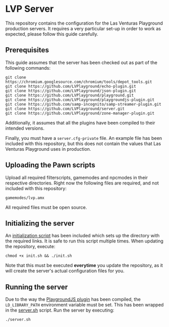 # LVP Server
This repository contains the configuration for the Las Venturas Playground production servers. It
requires a very particular set-up in order to work as expected, please follow this guide carefully.

## Prerequisites
This guide assumes that the server has been checked out as part of the following commands:

    git clone https://chromium.googlesource.com/chromium/tools/depot_tools.git
    git clone https://github.com/LVPlayground/echo-plugin.git
    git clone https://github.com/LVPlayground/json-plugin.git
    git clone https://github.com/LVPlayground/playground.git
    git clone https://github.com/LVPlayground/playgroundjs-plugin.git
    git clone https://github.com/samp-incognito/samp-streamer-plugin.git
    git clone https://github.com/LVPlayground/server.git
    git clone https://github.com/LVPlayground/zone-manager-plugin.git

Additionally, it assumes that all the plugins have been compiled to their intended versions.

Finally, you must have a `server.cfg-private` file. An example file has been included with this
repository, but this does not contain the values that Las Venturas Playground uses in production.

## Uploading the Pawn scripts
Upload all required filterscripts, gamemodes and npcmodes in their respective directories. Right
now the following files are required, and not included with this repository:

    gamemodes/lvp.amx

All required files must be open source.

## Initializing the server
An [initialization script](init.sh) has been included which sets up the directory with the required
links. It is safe to run this script multiple times. When updating the repository, execute:

    chmod +x init.sh && ./init.sh

Note that this must be executed **everytime** you update the repository, as it will create the
server's actual configuration files for you.

## Running the server
Due to the way the [PlaygroundJS plugin](https://github.com/LVPlayground/playgroundjs-plugin) has
been compiled, the `LD_LIBRARY_PATH` environment variable must be set. This has been wrapped in
the [server.sh](server.sh) script. Run the server by executing:

    ./server.sh

